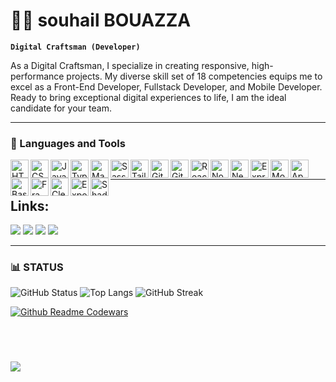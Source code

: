# 🏄‍♂️ souhail BOUAZZA

**`Digital Craftsman (Developer)`**

As a Digital Craftsman, I specialize in creating responsive, high-performance projects. My diverse skill set of 18 competencies equips me to excel as a Front-End Developer, Fullstack Developer, and Mobile Developer. Ready to bring exceptional digital experiences to life, I am the ideal candidate for your team.




---

### 🧰 Languages and Tools
          

          
<div>
<img align="left" alt="HTML" width="29px" src="https://cdn.jsdelivr.net/gh/devicons/devicon@latest/icons/html5/html5-original.svg" />
<img align="left" alt="CSS" width="29px" src="https://cdn.jsdelivr.net/gh/devicons/devicon@latest/icons/css3/css3-original.svg" />
<img align="left" alt="JavaScript" width="29px" src="https://cdn.jsdelivr.net/gh/devicons/devicon/icons/javascript/javascript-plain.svg" />
<img align="left" alt="TypeScript" width="29px" src="https://cdn.jsdelivr.net/gh/devicons/devicon/icons/typescript/typescript-plain.svg" />
<img align="left" alt="Material ui" width="29px" src="https://cdn.jsdelivr.net/gh/devicons/devicon@latest/icons/materialui/materialui-plain.svg"  />
<img align="left" alt="Sass" width="29px" src="https://cdn.jsdelivr.net/gh/devicons/devicon@latest/icons/sass/sass-original.svg" />
<img align="left" alt="Tailwindcss" width="29px" src="https://cdn.jsdelivr.net/gh/devicons/devicon@latest/icons/tailwindcss/tailwindcss-original.svg"  />
<img align="left" alt="Git" width="29px" src="https://cdn.jsdelivr.net/gh/devicons/devicon/icons/git/git-original.svg" />
<img align="left" alt="GitHub" width="29px" src="https://cdn.jsdelivr.net/gh/devicons/devicon/icons/github/github-original.svg" />
<!-- <img align="left" alt="Vscode" width="29px" src="https://cdn.jsdelivr.net/gh/devicons/devicon@latest/icons/vscode/vscode-original.svg" /> -->
<img align="left" alt="React" width="29px" src="https://cdn.jsdelivr.net/gh/devicons/devicon/icons/react/react-original.svg" />
<img align="left" alt="NodeJS" width="29px" src="https://cdn.jsdelivr.net/gh/devicons/devicon/icons/nodejs/nodejs-original.svg" />
<img align="left" alt="Nextj" width="29px" src="https://cdn.jsdelivr.net/gh/devicons/devicon@latest/icons/nextjs/nextjs-original.svg"/>
<img align="left" alt="Express" width="29px" src="https://cdn.jsdelivr.net/gh/devicons/devicon@latest/icons/express/express-original.svg"  />
<img align="left" alt="Mongoose" width="29px" src="https://cdn.jsdelivr.net/gh/devicons/devicon@latest/icons/mongoose/mongoose-original.svg"  />
<img align="left" alt="Appwrite" width="29px" src="https://cdn.jsdelivr.net/gh/devicons/devicon@latest/icons/appwrite/appwrite-original.svg" />
<img align="left" alt="Bash" width="29px" src="https://cdn.jsdelivr.net/gh/devicons/devicon/icons/bash/bash-original.svg" />
<!-- <img align="left" alt="Bash" width="29px" src="https://cdn.jsdelivr.net/gh/devicons/devicon@latest/icons/figma/figma-original.svg" /> -->
<img align="left" alt="Framer motion" width="29px" src="https://firebasestorage.googleapis.com/v0/b/portfolio-admin-panel-next.appspot.com/o/skills%2Fa_6196d7ef7ad825176a90b4110461c428.webp?alt=media&token=436ca7ea-cb4b-4709-aec0-e91546b25e5a" />
<img align="left" alt="Clerk" width="29px" src="https://firebasestorage.googleapis.com/v0/b/portfolio-admin-panel-next.appspot.com/o/skills%2Fclerk-logo.webp?alt=media&token=602cf4df-85ea-469b-9a8a-f213e509e3b6" />
<img align="left" alt="Expo" width="29px" src="https://firebasestorage.googleapis.com/v0/b/portfolio-admin-panel-next.appspot.com/o/skills%2Flogo-type-a-light.png?alt=media&token=cacbf8df-73bf-4f6b-b445-cc3ddd21f1f7" />
<img align="left" alt="Shadcn-ui" width="29px" src="https://firebasestorage.googleapis.com/v0/b/portfolio-admin-panel-next.appspot.com/o/skills%2Fshadcn%20logo.png?alt=media&token=5e126031-c601-49b4-963f-b3fded9ec515" />
          
</div>

<br/>

---

## Links:


<div> 
          
<a href="https://shadow-portfolio-blue.vercel.app/" target="_blank"><img src="https://img.shields.io/badge/PORTFOLIO-000000?style=for-the-badge&logo=About.me&logoColor=white"  target="_blank"></a>
<a href="https://www.linkedin.com/in/souhail-bouazza-4a71042a7/" target="_blank" ><img src="https://img.shields.io/badge/-LinkedIn-%230077B5?style=for-the-badge&logo=linkedin&logoColor=white"  target="_blank"></a> 
<a href="https://twitter.com/Shadow_Knight_3" target="_blank"><img src="https://img.shields.io/badge/-Twitter-%231DA1F2?style=for-the-badge&logo=twitter&logoColor=white"  target="_blank"></a>
<a href="https://www.codewars.com/users/MasterSouhail"  target="_blank"><img src="https://img.shields.io/badge/Codewars-B1361E?style=for-the-badge&logo=Codewars&logoColor=white"></a>
          
</div>
    
---
### 📊 STATUS
![GitHub Status](https://github-readme-stats.vercel.app/api?username=SouhailM07&show_icons=false&theme=blue-green&hiding_specific_stats) 
![Top Langs](https://github-readme-stats.vercel.app/api/top-langs/?username=SouhailM07&layout=compact&theme=blue-green)
![GitHub Streak](https://streak-stats.demolab.com?user=SouhailM07&theme=blue-green&hiding_radius=4.5)
<!-- ![GitHub Stats](https://github-readme-stats.vercel.app/api?username=SouhailM07&show_icons=true&theme=gruvbox) -->
[![Github Readme Codewars](https://codewars-stats-ignacio-cuadra.vercel.app/?username=MasterSouhail&theme=halloween)](https://github.com/ignacio-cuadra/github-readme-codewars)
 
 &nbsp;
 &nbsp;

#

<div>
 <img src='https://github-profile-trophy.vercel.app/?username=SouhailM07&theme=algolia&row=3&column=5&margin-w=15&margin-h=15'/>
</div>

